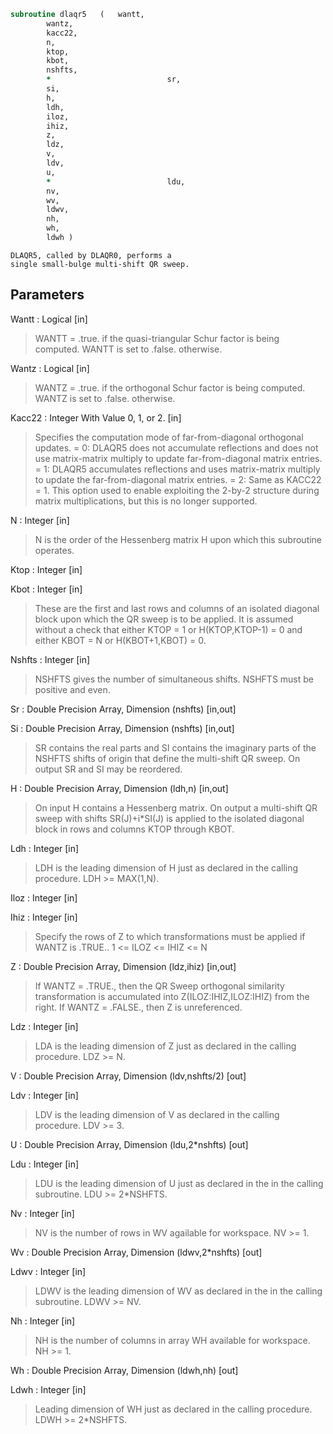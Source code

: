 ```fortran
subroutine dlaqr5	(	wantt,
		wantz,
		kacc22,
		n,
		ktop,
		kbot,
		nshfts,
		*                          sr,
		si,
		h,
		ldh,
		iloz,
		ihiz,
		z,
		ldz,
		v,
		ldv,
		u,
		*                          ldu,
		nv,
		wv,
		ldwv,
		nh,
		wh,
		ldwh )
```

    DLAQR5, called by DLAQR0, performs a
    single small-bulge multi-shift QR sweep.

## Parameters
Wantt : Logical [in]
> WANTT = .true. if the quasi-triangular Schur factor
> is being computed.  WANTT is set to .false. otherwise.

Wantz : Logical [in]
> WANTZ = .true. if the orthogonal Schur factor is being
> computed.  WANTZ is set to .false. otherwise.

Kacc22 : Integer With Value 0, 1, or 2. [in]
> Specifies the computation mode of far-from-diagonal
> orthogonal updates.
> = 0: DLAQR5 does not accumulate reflections and does not
> use matrix-matrix multiply to update far-from-diagonal
> matrix entries.
> = 1: DLAQR5 accumulates reflections and uses matrix-matrix
> multiply to update the far-from-diagonal matrix entries.
> = 2: Same as KACC22 = 1. This option used to enable exploiting
> the 2-by-2 structure during matrix multiplications, but
> this is no longer supported.

N : Integer [in]
> N is the order of the Hessenberg matrix H upon which this
> subroutine operates.

Ktop : Integer [in]

Kbot : Integer [in]
> These are the first and last rows and columns of an
> isolated diagonal block upon which the QR sweep is to be
> applied. It is assumed without a check that
> either KTOP = 1  or   H(KTOP,KTOP-1) = 0
> and
> either KBOT = N  or   H(KBOT+1,KBOT) = 0.

Nshfts : Integer [in]
> NSHFTS gives the number of simultaneous shifts.  NSHFTS
> must be positive and even.

Sr : Double Precision Array, Dimension (nshfts) [in,out]

Si : Double Precision Array, Dimension (nshfts) [in,out]
> SR contains the real parts and SI contains the imaginary
> parts of the NSHFTS shifts of origin that define the
> multi-shift QR sweep.  On output SR and SI may be
> reordered.

H : Double Precision Array, Dimension (ldh,n) [in,out]
> On input H contains a Hessenberg matrix.  On output a
> multi-shift QR sweep with shifts SR(J)+i*SI(J) is applied
> to the isolated diagonal block in rows and columns KTOP
> through KBOT.

Ldh : Integer [in]
> LDH is the leading dimension of H just as declared in the
> calling procedure.  LDH >= MAX(1,N).

Iloz : Integer [in]

Ihiz : Integer [in]
> Specify the rows of Z to which transformations must be
> applied if WANTZ is .TRUE.. 1 <= ILOZ <= IHIZ <= N

Z : Double Precision Array, Dimension (ldz,ihiz) [in,out]
> If WANTZ = .TRUE., then the QR Sweep orthogonal
> similarity transformation is accumulated into
> Z(ILOZ:IHIZ,ILOZ:IHIZ) from the right.
> If WANTZ = .FALSE., then Z is unreferenced.

Ldz : Integer [in]
> LDA is the leading dimension of Z just as declared in
> the calling procedure. LDZ >= N.

V : Double Precision Array, Dimension (ldv,nshfts/2) [out]

Ldv : Integer [in]
> LDV is the leading dimension of V as declared in the
> calling procedure.  LDV >= 3.

U : Double Precision Array, Dimension (ldu,2*nshfts) [out]

Ldu : Integer [in]
> LDU is the leading dimension of U just as declared in the
> in the calling subroutine.  LDU >= 2*NSHFTS.

Nv : Integer [in]
> NV is the number of rows in WV agailable for workspace.
> NV >= 1.

Wv : Double Precision Array, Dimension (ldwv,2*nshfts) [out]

Ldwv : Integer [in]
> LDWV is the leading dimension of WV as declared in the
> in the calling subroutine.  LDWV >= NV.

Nh : Integer [in]
> NH is the number of columns in array WH available for
> workspace. NH >= 1.

Wh : Double Precision Array, Dimension (ldwh,nh) [out]

Ldwh : Integer [in]
> Leading dimension of WH just as declared in the
> calling procedure.  LDWH >= 2*NSHFTS.

